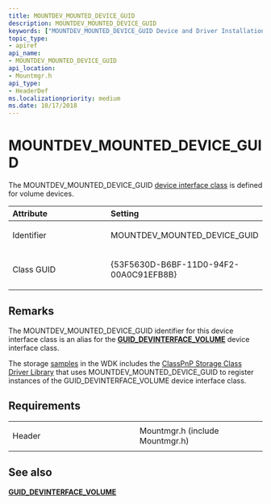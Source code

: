 ```yaml
---
title: MOUNTDEV_MOUNTED_DEVICE_GUID
description: MOUNTDEV_MOUNTED_DEVICE_GUID
keywords: ["MOUNTDEV_MOUNTED_DEVICE_GUID Device and Driver Installation"]
topic_type:
- apiref
api_name:
- MOUNTDEV_MOUNTED_DEVICE_GUID
api_location:
- Mountmgr.h
api_type:
- HeaderDef
ms.localizationpriority: medium
ms.date: 10/17/2018
---
```


# MOUNTDEV_MOUNTED_DEVICE_GUID


The MOUNTDEV_MOUNTED_DEVICE_GUID [device interface class](./overview-of-device-interface-classes.md) is defined for volume devices.

<table>
<colgroup>
<col width="50%" />
<col width="50%" />
</colgroup>
<thead>
<tr class="header">
<th align="left">Attribute</th>
<th align="left">Setting</th>
</tr>
</thead>
<tbody>
<tr class="odd">
<td align="left"><p>Identifier</p></td>
<td align="left"><p>MOUNTDEV_MOUNTED_DEVICE_GUID</p></td>
</tr>
<tr class="even">
<td align="left"><p>Class GUID</p></td>
<td align="left"><p>{53F5630D-B6BF-11D0-94F2-00A0C91EFB8B}</p></td>
</tr>
</tbody>
</table>

 

## Remarks

The MOUNTDEV_MOUNTED_DEVICE_GUID identifier for this device interface class is an alias for the [**GUID_DEVINTERFACE_VOLUME**](guid-devinterface-volume.md) device interface class.

The storage [samples](https://go.microsoft.com/fwlink/p/?LinkId=618052) in the WDK includes the [ClassPnP Storage Class Driver Library](/samples/browse/) that uses MOUNTDEV_MOUNTED_DEVICE_GUID to register instances of the GUID_DEVINTERFACE_VOLUME device interface class.

## Requirements

<table>
<colgroup>
<col width="50%" />
<col width="50%" />
</colgroup>
<tbody>
<tr class="odd">
<td align="left"><p>Header</p></td>
<td align="left">Mountmgr.h (include Mountmgr.h)</td>
</tr>
</tbody>
</table>

## See also


[**GUID_DEVINTERFACE_VOLUME**](guid-devinterface-volume.md)


